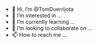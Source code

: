 - 👋 Hi, I’m @TomDuerrijota
- 👀 I’m interested in ...
- 🌱 I’m currently learning ...
- 💞️ I’m looking to collaborate on ...
- 📫 How to reach me ...

<!---
TomDuerrijota/TomDuerrijota is a ✨ special ✨ repository because its `README.md` (this file) appears on your GitHub profile.
You can click the Preview link to take a look at your changes.
--->
